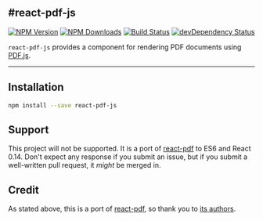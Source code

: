 #react-pdf-js
---
[![NPM Version](https://img.shields.io/npm/v/react-pdfjs.svg?style=flat-square)](https://www.npmjs.com/package/react-pdfjs)
[![NPM Downloads](https://img.shields.io/npm/dm/react-pdfjs.svg?style=flat-square)](https://www.npmjs.com/package/react-pdfjs)
[![Build Status](https://img.shields.io/travis/mikecousins/react-pdfjs/master.svg?style=flat-square)](https://travis-ci.org/mikecousins/react-pdfjs)
[![devDependency Status](https://david-dm.org/mikecousins/react-pdfjs/dev-status.svg)](https://david-dm.org/mikecousins/react-pdfjs#info=devDependencies)

`react-pdf-js` provides a component for rendering PDF documents using [PDF.js](http://mozilla.github.io/pdf.js/).

---

## Installation

```bash
npm install --save react-pdf-js
```

## Support

This project will not be supported. It is a port of [react-pdf](https://github.com/nnarhinen/react-pdf) to ES6 and
React 0.14. Don't expect any response if you submit an issue, but if you submit a well-written pull request, it _might_
be merged in.

## Credit

As stated above, this is a port of [react-pdf](https://github.com/nnarhinen/react-pdf), so thank you to
[its authors](https://github.com/nnarhinen/react-pdf#author).
